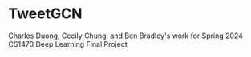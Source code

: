 # TweetGCN
Charles Duong, Cecily Chung, and Ben Bradley's work for Spring 2024 CS1470 Deep Learning Final Project
